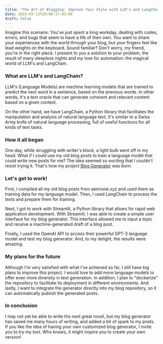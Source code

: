 ```yaml
---
title: "The Art of Blogging: Improve Your Style with LLM's and LangChain"
date: 2025-03-13T20:08:17-03:00
draft: false
---
```

Imagine this scenario: You've just spent a long workday, dealing with codes, errors, and bugs that seem to have a life of their own. You want to share your experiences with the world through your blog, but your fingers feel like lead weights on the keyboard. Sound familiar? Don't worry, my friend, you're in the right place. I present to you a solution to your problem, the result of many sleepless nights and my love for automation: the magical world of LLM's and LangChain.

### What are LLM's and LangChain?

LLM's (Language Models) are machine learning models that are trained to predict the next word in a sentence, based on the previous words. In other words, it's a text oracle that can generate coherent and relevant content based on a given context.

On the other hand, we have LangChain, a Python library that facilitates the manipulation and analysis of natural language text. It's similar to a Swiss Army knife of natural language processing, full of useful functions for all kinds of text tasks.

### How it all began

One day, while struggling with writer's block, a light bulb went off in my head. What if I could use my old blog posts to train a language model that could write new posts for me? The idea seemed so exciting that I couldn't resist trying it. That's how my project [Blog Generator](https://github.com/aenrione/blog-generator) was born.

### Let's get to work!

First, I compiled all my old blog posts from aenrione.xyz and used them as training data for my language model. Then, I used LangChain to process the texts and prepare them for training.

Next, I got to work with Streamlit, a Python library that allows for rapid web application development. With Streamlit, I was able to create a simple user interface for my blog generator. This interface allowed me to input a topic and receive a machine-generated draft of a blog post.

Finally, I used the OpenAI API to access their powerful GPT-3 language model and test my blog generator. And, to my delight, the results were amazing.

### My plans for the future

Although I'm very satisfied with what I've achieved so far, I still have big plans to improve this project. I would love to add more language models to offer even more diversity in text generation. In addition, I plan to "dockerize" the repository to facilitate its deployment in different environments. And lastly, I want to integrate the generator directly into my blog repository, so it can automatically publish the generated posts.

### In conclusion

I may not yet be able to write the next great novel, but my blog generator has saved me many hours of writing, and added a bit of spark to my posts. If you like the idea of having your own customized blog generator, I invite you to try my tool. Who knows, it might inspire you to create your own version!
